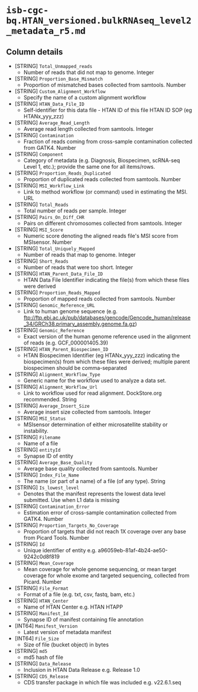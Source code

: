 # `isb-cgc-bq.HTAN_versioned.bulkRNAseq_level2_metadata_r5.md`

## Column details

* [STRING]    `Total_Unmapped_reads`
  - Number of reads that did not map to genome. Integer
* [STRING]    `Proportion_Base_Mismatch`
  - Proportion of mismatched bases collected from samtools. Number
* [STRING]    `Custom_Alignment_Workflow`
  - Specify the name of a custom alignment workflow
* [STRING]    `HTAN_Data_File_ID`
  - Self-identifier for this data file - HTAN ID of this file HTAN ID SOP (eg HTANx_yyy_zzz)
* [STRING]    `Average_Read_Length`
  - Average read length collected from samtools. Integer
* [STRING]    `Contamination`
  - Fraction of reads coming from cross-sample contamination collected from GATK4. Number
* [STRING]    `Component`
  - Category of metadata (e.g. Diagnosis, Biospecimen, scRNA-seq Level 1, etc.); provide the same one for all items/rows.
* [STRING]    `Proportion_Reads_Duplicated`
  - Proportion of duplicated reads collected from samtools. Number
* [STRING]    `MSI_Workflow_Link`
  - Link to method workflow (or command) used in estimating the MSI. URL
* [STRING]    `Total_Reads`
  - Total number of reads per sample. Integer
* [STRING]    `Pairs_On_Diff_CHR`
  - Pairs on different chromosomes collected from samtools. Integer
* [STRING]    `MSI_Score`
  - Numeric score denoting the aligned reads file's MSI score from MSIsensor. Number
* [STRING]    `Total_Uniquely_Mapped`
  - Number of reads that map to genome. Integer
* [STRING]    `Short_Reads`
  - Number of reads that were too short. Integer
* [STRING]    `HTAN_Parent_Data_File_ID`
  - HTAN Data File Identifier indicating the file(s) from which these files were derived
* [STRING]    `Proportion_Reads_Mapped`
  - Proportion of mapped reads collected from samtools. Number
* [STRING]    `Genomic_Reference_URL`
  - Link to human genome sequence (e.g. ftp://ftp.ebi.ac.uk/pub/databases/gencode/Gencode_human/release_34/GRCh38.primary_assembly.genome.fa.gz)
* [STRING]    `Genomic_Reference`
  - Exact version of the human genome reference used in the alignment of reads (e.g. GCF_000001405.39)
* [STRING]    `HTAN_Parent_Biospecimen_ID`
  - HTAN Biospecimen Identifier (eg HTANx_yyy_zzz) indicating the biospecimen(s) from which these files were derived; multiple parent biospecimen should be comma-separated
* [STRING]    `Alignment_Workflow_Type`
  - Generic name for the workflow used to analyze a data set.
* [STRING]    `Alignment_Workflow_Url`
  - Link to workflow used for read alignment. DockStore.org recommended. String
* [STRING]    `Average_Insert_Size`
  - Average insert size collected from samtools. Integer
* [STRING]    `MSI_Status`
  - MSIsensor determination of either microsatellite stability or instability.
* [STRING]    `Filename`
  - Name of a file
* [STRING]    `entityId`
  - Synapse ID of entity
* [STRING]    `Average_Base_Quality`
  - Average base quality collected from samtools. Number
* [STRING]    `Index_File_Name`
  - The name (or part of a name) of a file (of any type). String
* [STRING]    `Is_lowest_level`
  - Denotes that the manifest represents the lowest data level submitted. Use when L1 data is missing
* [STRING]    `Contamination_Error`
  - Estimation error of cross-sample contamination collected from GATK4. Number
* [STRING]    `Proportion_Targets_No_Coverage`
  - Proportion of targets that did not reach 1X coverage over any base from Picard Tools. Number
* [STRING]    `Id`
  - Unique identifier of entity e.g. a96059eb-81af-4b24-ae50-9242c0d8f819
* [STRING]    `Mean_Coverage`
  - Mean coverage for whole genome sequencing, or mean target coverage for whole exome and targeted sequencing, collected from Picard. Number
* [STRING]    `File_Format`
  - Format of a file (e.g. txt, csv, fastq, bam, etc.)
* [STRING]    `HTAN_Center`
  - Name of HTAN Center e.g. HTAN HTAPP
* [STRING]    `Manifest_Id`
  - Synapse ID of manifest containing file annotation
* [INT64]    `Manifest_Version`
  - Latest version of metadata manifest
* [INT64]    `File_Size`
  - Size of file (bucket object) in bytes
* [STRING]    `md5`
  - md5 hash of file
* [STRING]    `Data_Release`
  - Inclusion in HTAN Data Release e.g. Release 1.0
* [STRING]    `CDS_Release`
  - CDS transfer package in which file was included e.g. v22.6.1.seq

